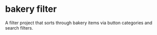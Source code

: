 # bakery filter
A filter project that sorts through bakery items via button categories and search filters.
